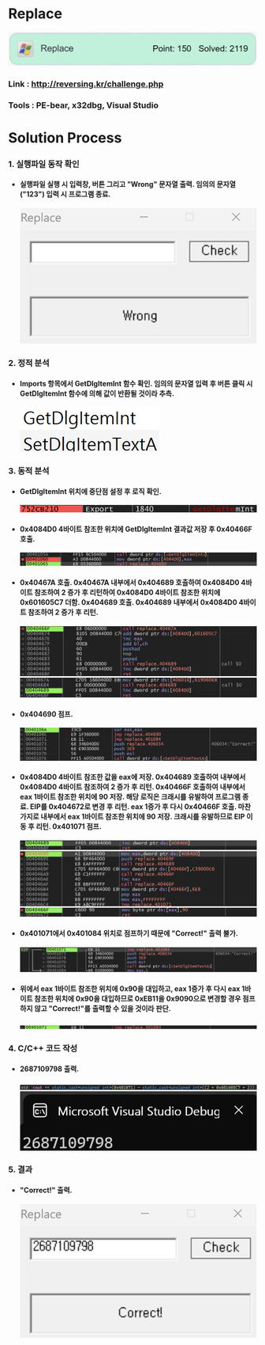 # **Replace**

![01](Image/01.png?raw=true)
### Link : http://reversing.kr/challenge.php
### Tools : PE-bear, x32dbg, Visual Studio

# **Solution Process**
### 1. 실행파일 동작 확인
  - #### 실행파일 실행 시 입력창, 버튼 그리고 "Wrong" 문자열 출력. 임의의 문자열("123") 입력 시 프로그램 종료.
    ![02](Image/02.png?raw=true)

### 2. 정적 분석
  - #### Imports 항목에서 GetDlgItemInt 함수 확인. 임의의 문자열 입력 후 버튼 클릭 시 GetDlgItemInt 함수에 의해 값이 반환될 것이라 추측.
    ![03](Image/03.png?raw=true)

### 3. 동적 분석
  - #### GetDlgItemInt 위치에 중단점 설정 후 로직 확인.
    ![04](Image/04.png?raw=true)

  - #### 0x4084D0 4바이트 참조한 위치에 GetDlgItemInt 결과값 저장 후 0x40466F 호출.
    ![05](Image/05.png?raw=true)

  - #### 0x40467A 호출. 0x40467A 내부에서 0x404689 호출하여 0x4084D0 4바이트 참조하여 2 증가 후 리턴하여 0x4084D0 4바이트 참조한 위치에 0x601605C7 더함. 0x404689 호출. 0x404689 내부에서 0x4084D0 4바이트 참조하여 2 증가 후 리턴.
    ![06](Image/06.png?raw=true)
    ![07](Image/07.png?raw=true)

  - #### 0x404690 점프.
    ![08](Image/08.png?raw=true)

  - #### 0x4084D0 4바이트 참조한 값을 eax에 저장. 0x404689 호출하여 내부에서 0x4084D0 4바이트 참조하여 2 증가 후 리턴. 0x40466F 호출하여 내부에서 eax 1바이트 참조한 위치에 90 저장. 해당 로직은 크래시를 유발하여 프로그램 종료. EIP를 0x404672로 변경 후 리턴. eax 1증가 후 다시 0x40466F 호출. 마찬가지로 내부에서 eax 1바이트 참조한 위치에 90 저장. 크래시를 유발하므로 EIP 이동 후 리턴. 0x401071 점프.
    ![09](Image/09.png?raw=true)
    ![10](Image/10.png?raw=true)
    ![11](Image/11.png?raw=true)

  - #### 0x401071에서 0x401084 위치로 점프하기 때문에 "Correct!" 출력 불가.
    ![12](Image/12.png?raw=true)

  - #### 위에서 eax 1바이트 참조한 위치에 0x90을 대입하고, eax 1증가 후 다시 eax 1바이트 참조한 위치에 0x90을 대입하므로 0xEB11을 0x9090으로 변경할 경우 점프하지 않고 "Correct!"를 출력할 수 있을 것이라 판단.
    ![13](Image/13.png?raw=true)

### 4. C/C++ 코드 작성
  - #### 2687109798 출력.
    ![14](Image/14.png?raw=true)
    ![15](Image/15.png?raw=true)

### 5. 결과
  - #### "Correct!" 출력.
    ![16](Image/16.png?raw=true)
